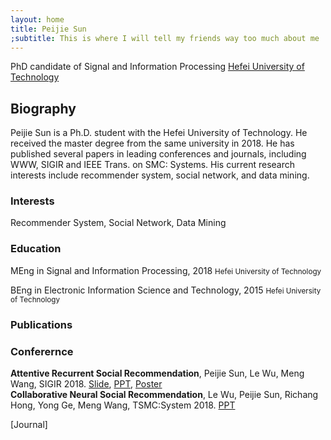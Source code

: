```yaml
---
layout: home
title: Peijie Sun
;subtitle: This is where I will tell my friends way too much about me
---
```

PhD candidate of Signal and Information Processing
[Hefei University of Technology](http://www.hfut.edu.cn)

## Biography
Peijie Sun is a Ph.D. student with the Hefei University of Technology. He received the master degree from the same university in 2018. He has published several papers in leading conferences and journals, including WWW, SIGIR and IEEE Trans. on SMC: Systems. His current research interests include recommender system, social network, and data mining.

### Interests
Recommender System, Social Network, Data Mining

### Education
MEng in Signal and Information Processing, 2018
<small>Hefei University of Technology</small>

BEng in Electronic Information Science and Technology, 2015
<small>Hefei University of Technology</small>

### Publications
### Conferernce  
**Attentive Recurrent Social Recommendation**, Peijie Sun, Le Wu, Meng Wang, SIGIR 2018. [Slide](), [PPT](), [Poster]()  
**Collaborative Neural Social Recommendation**, Le Wu, Peijie Sun, Richang Hong, Yong Ge, Meng Wang, TSMC:System 2018. [PPT]()

[Journal]
